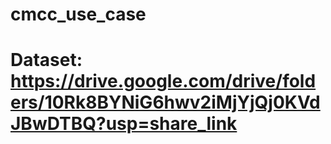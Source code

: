 # cmcc_use_case
# Dataset: https://drive.google.com/drive/folders/10Rk8BYNiG6hwv2iMjYjQj0KVdJBwDTBQ?usp=share_link 
